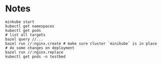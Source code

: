 <!--
SPDX-FileCopyrightText: 2022 Julian Amann <dev@vertexwahn.de>
SPDX-License-Identifier: Apache-2.0
-->

# Notes

```shell
minkube start
kubectl get namespaces
kubectl get pods
# list all targets
bazel query //...
bazel run //:nginx.create # make sure cluster `minikube` is in place
# do some changes on deployment
bazel run //:nginx.replace
kubectl get pods -n testbed
```
